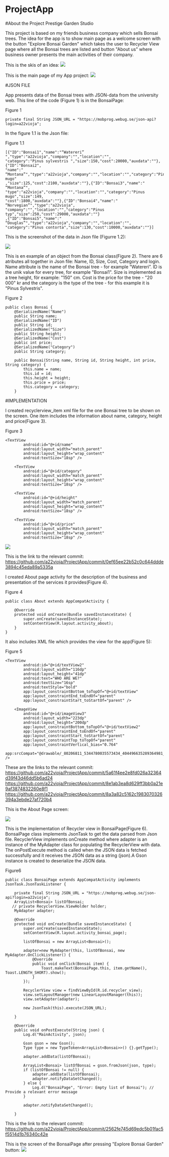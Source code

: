 # ProjectApp

#About the Project Prestige Garden Studio

This project is based on my friends business company which sells Bonsai trees.
The idea for the app is to show main page as a welcome screen with the button "Explore Bonsai Garden" which takes the user to Recycler View page 
where all the Bonsai trees are listed and button "About us" where business owner presents the main activities of their company. 

This is the skis of an idea:
![](skis.png)

This is the main page of my App project:
![](main.png)

#JSON FILE

App presents data of the Bonsai trees with JSON-data from the university web. 
This line of the code (Figure 1) is in the BonsaiPage: 

Figure 1
```
private final String JSON_URL = "https://mobprog.webug.se/json-api?login=a22vioja";
```

In the figure 1.1 is the Json file:

Figure 1.1
```
[{"ID":"Bonsai1","name":"“Watereri” ","type":"a22vioja","company":"","location":"",
"category":"Pinus sylvestris ","size":150,"cost":20000,"auxdata":""},{"ID":"Bonsai2",
"name":" “Montana”","type":"a22vioja","company":"","location":"","category":"Pinus mugo"
,"size":125,"cost":2100,"auxdata":""},{"ID":"Bonsai3","name":" “Montana”",
"type":"a22vioja","company":"","location":"","category":"Pinus mugo","size":149,
"cost":1800,"auxdata":""},{"ID":"Bonsai4","name":" “Norvegian”","type":"a22vioja",
"company":"","location":"","category":"Pinus typ","size":250,"cost":29000,"auxdata":""}
,{"ID":"Bonsai5","name":" “Douglas”","type":"a22vioja","company":"","location":"",
"category":"Pinus contorta","size":130,"cost":10000,"auxdata":""}]
```

This is the screenshot of the data in Json file (Figurre 1.2):

![](json.png)


This is en example of an object from the Bonsai class(Figure 2). There are 6 atributes all together 
in Json file: Name, ID, Size, Cost, Category and login. Name attribute is the name of the 
Bonsai tree - for example “Watereri”. ID is the unik value for every tree, for example "Bonsai1".
Size is implemented as a tree height, för example: "150" cm. Cost is the price for the tree - 
"20 000" kr and the category is the type of the tree - for this example it is "Pinus Sylvestris".

Figure 2
```
public class Bonsai {
    @SerializedName("Name")
    public String name;
    @SerializedName("ID")
    public String id;
    @SerializedName("Size")
    public String height;
    @SerializedName("Cost")
    public int price;
    @SerializedName("Category")
    public String category;

    public Bonsai(String name, String id, String height, int price, String category) {
        this.name = name;
        this.id = id;
        this.height = height;
        this.price = price;
        this.category = category;
    }
```

#IMPLEMENTATION

I created recyclerview_item xml file for the one Bonsai tree to be shown on the screen. 
One item includes the information about name, category, height and price(Figure 3).

Figure 3
```
<TextView
        android:id="@+id/name"
        android:layout_width="match_parent"
        android:layout_height="wrap_content"
        android:textSize="18sp" />

    <TextView
        android:id="@+id/category"
        android:layout_width="match_parent"
        android:layout_height="wrap_content"
        android:textSize="18sp" />

    <TextView
        android:id="@+id/height"
        android:layout_width="match_parent"
        android:layout_height="wrap_content"
        android:textSize="18sp" />

    <TextView
        android:id="@+id/price"
        android:layout_width="match_parent"
        android:layout_height="wrap_content"
        android:textSize="18sp" />
```
![](rvi.png)

This is the link to the relevant commit:
https://github.com/a22vioja/ProjectApp/commit/0ef65ee22b52c0c644ddde3894c45eda89a5335a

I created About page activity for the description of the business and presentation 
of the services it provides(Figure 4).

Figure 4
```
public class About extends AppCompatActivity {

    @Override
    protected void onCreate(Bundle savedInstanceState) {
        super.onCreate(savedInstanceState);
        setContentView(R.layout.activity_about);
    }
}
```
It also includes XML file which provides the view for the app(Figure 5):

Figure 5
```
<TextView
        android:id="@+id/textView2"
        android:layout_width="116dp"
        android:layout_height="41dp"
        android:text="WHO ARE WE?"
        android:textSize="16sp"
        android:textStyle="bold"
        app:layout_constraintBottom_toTopOf="@+id/textView"
        app:layout_constraintEnd_toEndOf="parent"
        app:layout_constraintStart_toStartOf="parent" />

    <ImageView
        android:id="@+id/imageView3"
        android:layout_width="223dp"
        android:layout_height="200dp"
        app:layout_constraintBottom_toTopOf="@+id/textView2"
        app:layout_constraintEnd_toEndOf="parent"
        app:layout_constraintStart_toStartOf="parent"
        app:layout_constraintTop_toTopOf="parent"
        app:layout_constraintVertical_bias="0.764"
        app:srcCompat="@drawable/_80206811_5344780035573434_404496635289364981_n" />

```
These are the links to the relevant commit:
https://github.com/a22vioja/ProjectApp/commit/5a61f4ee2e8fd026a32364d39f43d46dd5b6ad24
https://github.com/a22vioja/ProjectApp/commit/8e1ab3ea8d629ff3bb0a21e9af3874832260e8f1
https://github.com/a22vioja/ProjectApp/commit/8a3a82c5162c1983070326394a3ebde27af720b4

This is the About Page screen:

![](aboutPage.png)

This is the implementation of Recycler view in BonsaiPage(Figure 6). BonsaiPage class 
implements JsonTask to get the data parsed from Json file. RecyclerView implements 
onCreate method where adapter is an instance of the MyAdapter class for populating
the RecyclerView with data. 
The onPostExecute method is called when the JSON data is fetched successfully and it
receives the JSON data as a string (json).A Gson instance is created to deserialize the JSON data.

Figure6
```
public class BonsaiPage extends AppCompatActivity implements JsonTask.JsonTaskListener {

    private final String JSON_URL = "https://mobprog.webug.se/json-api?login=a22vioja";
    ArrayList<Bonsai> listOfBonsai;
   // private RecyclerView.ViewHolder holder;
    MyAdapter adapter;

    @Override
    protected void onCreate(Bundle savedInstanceState) {
        super.onCreate(savedInstanceState);
        setContentView(R.layout.activity_bonsai_page);

        listOfBonsai = new ArrayList<Bonsai>();

        adapter=new MyAdapter(this, listOfBonsai, new MyAdapter.OnClickListener() {
            @Override
            public void onClick(Bonsai item) {
                Toast.makeText(BonsaiPage.this, item.getName(), Toast.LENGTH_SHORT).show();
            }
        });

        RecyclerView view = findViewById(R.id.recycler_view);
        view.setLayoutManager(new LinearLayoutManager(this));
        view.setAdapter(adapter);

        new JsonTask(this).execute(JSON_URL);

    }

    @Override
    public void onPostExecute(String json) {
        Log.d("MainActivity", json);

        Gson gson = new Gson();
        Type type = new TypeToken<ArrayList<Bonsai>>() {}.getType();

        adapter.addData(listOfBonsai);

        ArrayList<Bonsai> listOfBonsai = gson.fromJson(json, type);
        if (listOfBonsai != null) {
            adapter.addData(listOfBonsai);
            adapter.notifyDataSetChanged();
        } else {
            Log.d("BonsaiPage", "Error: Empty list of Bonsai"); // Provide a relevant error message
        }

        adapter.notifyDataSetChanged();

    }
```

This is the link to the relevant commit:
https://github.com/a22vioja/ProjectApp/commit/2562fe745d69edc5b01fac5f5514d1b76340c42e

This is the screen of the BonsaiPage after pressing "Explore Bonsai Garden" button:
![](.png)